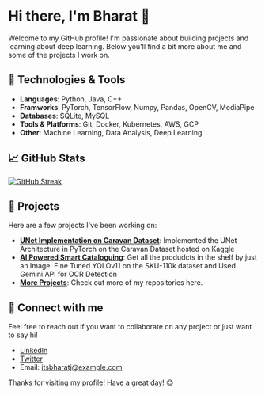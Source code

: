 # Hi there, I'm Bharat 👋

Welcome to my GitHub profile! I'm passionate about building projects and learning about deep learning. Below you'll find a bit more about me and some of the projects I work on.

## 🔧 Technologies & Tools

- **Languages**: Python, Java, C++
- **Framworks**: PyTorch, TensorFlow, Numpy, Pandas, OpenCV, MediaPipe 
- **Databases**: SQLite, MySQL 
- **Tools & Platforms**: Git, Docker, Kubernetes, AWS, GCP
- **Other**: Machine Learning, Data Analysis, Deep Learning

## 📈 GitHub Stats

[![GitHub Streak](https://streak-stats.demolab.com?user=itsbharatj&theme=highcontrast&mode=weekly)](https://git.io/streak-stats)

## 🚀 Projects

Here are a few projects I've been working on:

- **[UNet Implementation on Caravan Dataset]([https://github.com/itsbharatj/project-repo](https://github.com/itsbharatj/Caravan-Segmentation))**: Implemented the UNet Architecture in PyTorch on the 
Caravan Dataset hosted on Kaggle
- **[AI Powered Smart Cataloguing]([https://github.com/itsbharatj/another-project-repo](https://github.com/itsbharatj/AI-Powered-Smart-Cataloguing-))**: Get all the produdcts in the shelf by just an Image. Fine Tuned YOLOv11 on the SKU-110k dataset and Used Gemini API for OCR Detection 
- **[More Projects](https://github.com/itsbharatj?tab=repositories)**: Check out more of my repositories here.

<!---
## 📝 Latest Blog Posts
<!-- BLOG-POST-LIST:START -->

<!-- BLOG-POST-LIST:END -->

## 🔗 Connect with me

Feel free to reach out if you want to collaborate on any project or just want to say hi!

- [LinkedIn](https://www.linkedin.com/in/itsbharatj/)
- [Twitter](https://twitter.com/itsbharatj)
- Email: [itsbharatj@example.com](mailto:itsbharatj@example.com)

Thanks for visiting my profile! Have a great day! 😊
  
<!---
itsbharatj/itsbharatj is a ✨ special ✨ repository because its `README.md` (this file) appears on your GitHub profile.
You can click the Preview link to take a look at your changes.
--->
